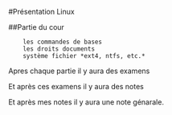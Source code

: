 #Présentation Linux

##Partie du cour

        les commandes de bases
        les droits documents
        système fichier *ext4, ntfs, etc.*

Apres chaque partie il y aura des examens

Et après ces examens il y aura des notes

Et après mes notes il y aura une note génarale.
